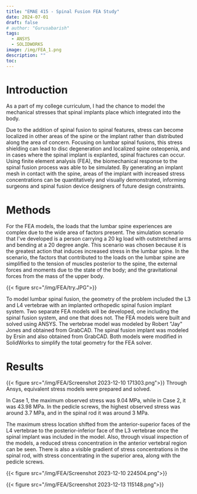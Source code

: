 ```yaml
---
title: "EMAE 415 - Spinal Fusion FEA Study"
date: 2024-07-01
draft: false
# author: "Gurusabarish"
tags:
  - ANSYS
  - SOLIDWORKS
image: /img/FEA_1.png
description: ""
toc: 
---
```


# Introduction

As a part of my college curriculum, I had the chance to model the mechanical stresses that spinal implants place which integrated into the body.

<!-- Roughly 250,000 to 500,000 people suffer a spinal cord injury every year through trauma or chronic diseases.  Many of these injuries are treated by fixing the affected area of the spine to allow the vertebrae to heal in the correct orientation. Spinal fusion is an instrumentation method for treating these injuries and a variety of spinal disorders, including degenerative disc disease, trauma, tumor reconstruction, and scoliosis. Rigid posterior spinal fusion employs the use of rods to prevent movement of the affected segment and aid in the healing of the spine. -->

Due to the addition of spinal fusion to  spinal features, stress can become localized in other areas of the spine or the implant rather than distributed along the area of concern. Focusing on lumbar spinal fusions, this stress shielding can lead to disc degeneration and localized spine osteopenia, and in cases where the spinal implant is explanted, spinal fractures can occur. Using finite element analysis (FEA), the biomechanical response to the spinal fusion process was able to be simulated. By generating an implant mesh in contact with the spine, areas of the implant with increased stress concentrations can be quantitatively and visually demonstrated, informing surgeons and spinal fusion device designers of future design constraints.

# Methods

For the FEA models, the loads that the lumbar spine experiences are complex due to the wide area of factors present. The simulation scenario that I've developed is a person carrying a 20 kg load with outstretched arms and bending at a 20 degree angle. This scenario was chosen because it is the greatest action that induces increased stress in the lumbar spine. In the scenario, the factors that contributed to the loads on the lumbar spine are simplified to the tension of muscles posterior to the spine, the external forces and moments due to the state of the body; and the gravitational forces from the mass of the upper body.

{{< figure src="/img/FEA/try.JPG">}}

To model lumbar spinal fusion, the geometry of the problem included the L3 and L4 vertebrae with an implanted orthopedic spinal fusion implant system. Two separate FEA models will be developed, one including the spinal fusion system, and one that does not. The FEA models were built and solved using ANSYS. The vertebrae model was modeled by Robert "Jay" Jones and obtained from GrabCAD. The spinal fusion implant was modeled by Ersin and also obtained from GrabCAD. Both models were modified in SolidWorks to simplify the total geometry for the FEA solver.

# Results
{{< figure src="/img/FEA/Screenshot 2023-12-10 171303.png">}}
Through Ansys, equivalent stress models were prepared and solved. 

 In Case 1, the maximum observed stress was 9.04 MPa, while in Case 2, it was 43.98 MPa. In the pedicle screws, the highest observed stress was around 3.7 MPa, and in the spinal rod it was around 3 MPa. 
 
 The maximum stress location shifted from the anterior-superior faces of the L4 vertebrae to the posterior-inferior face of the L3 vertebrae once the spinal implant was included in the model. Also, through visual inspection of the models, a reduced stress concentration in the anterior vertebral region can be seen. There is also a visible gradient of stress concentrations in the spinal rod, with stress concentrating in the superior area, along with the pedicle screws.


{{< figure src="/img/FEA/Screenshot 2023-12-10 224504.png">}}

{{< figure src="/img/FEA/Screenshot 2023-12-13 115148.png">}}
